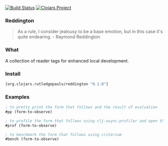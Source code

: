 [![Build Status](https://travis-ci.org/RutledgePaulV/reddington.svg?branch=develop)](https://travis-ci.org/RutledgePaulV/reddington)
[![Clojars Project](https://img.shields.io/clojars/v/org.clojars.rutledgepaulv/reddington.svg)](https://clojars.org/org.clojars.rutledgepaulv/reddington)

### Reddington

> As a rule, I consider jealousy to be a base emotion, but in this case it's quite endearing. - Raymond Reddington

### What
A collection of reader tags for enhanced local development.


### Install

```clojure
[org.clojars.rutledgepaulv/reddington "0.1.0"]
```

### Examples

```clojure
; to pretty print the form that follows and the result of evaluation
#pp (form-to-observe)

; to profile the form that follows using clj-async-profiler and open the svg
#prof (form-to-observe)

; to benchmark the form that follows using criterium
#bench (form-to-observe)
```